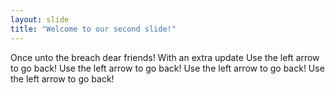 ```yaml
---
layout: slide
title: "Welcome to our second slide!"
---
```

Once unto the breach dear friends!
With an extra update
Use the left arrow to go back!
Use the left arrow to go back!
Use the left arrow to go back!
Use the left arrow to go back!